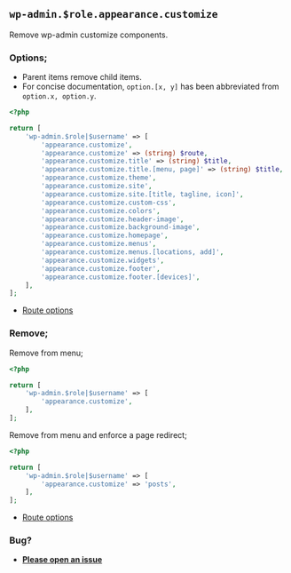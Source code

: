 ## `wp-admin.$role.appearance.customize`

Remove wp-admin customize components.

### Options;

- Parent items remove child items.
- For concise documentation, `option.[x, y]` has been abbreviated from `option.x, option.y`.

```php
<?php

return [
    'wp-admin.$role|$username' => [
        'appearance.customize',
        'appearance.customize' => (string) $route,
        'appearance.customize.title' => (string) $title,
        'appearance.customize.title.[menu, page]' => (string) $title,
        'appearance.customize.theme',
        'appearance.customize.site',
        'appearance.customize.site.[title, tagline, icon]',
        'appearance.customize.custom-css',
        'appearance.customize.colors',
        'appearance.customize.header-image',
        'appearance.customize.background-image',
        'appearance.customize.homepage',
        'appearance.customize.menus',
        'appearance.customize.menus.[locations, add]',
        'appearance.customize.widgets',
        'appearance.customize.footer',
        'appearance.customize.footer.[devices]',
    ],
];
```

- [Route options](../route-options.md)

### Remove;

Remove from menu;

```php
<?php

return [
    'wp-admin.$role|$username' => [
        'appearance.customize',
    ],
];
```

Remove from menu and enforce a page redirect;

```php
<?php

return [
    'wp-admin.$role|$username' => [
        'appearance.customize' => 'posts',
    ],
];
```

- [Route options](../route-options.md)

### Bug?

- **[Please open an issue](https://github.com/darrenjacoby/intervention/issues/new?title=[wp-admin.appearance.customize]&labels=bug&assignees=darrenjacoby)**
